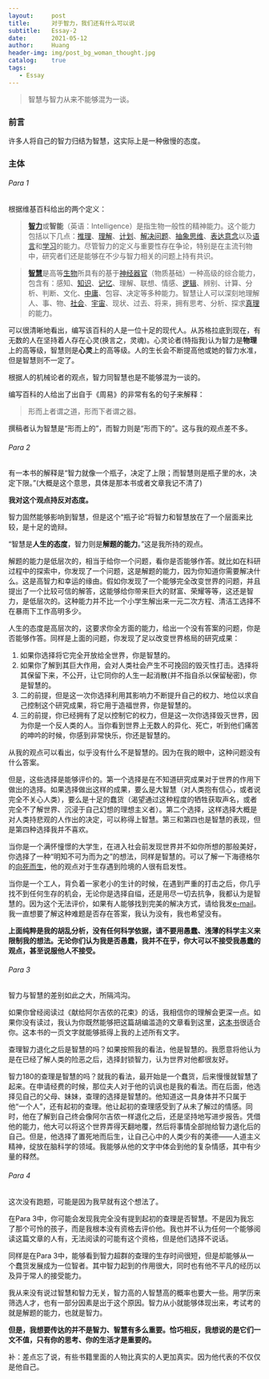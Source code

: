 ```yaml
---
layout:     post
title:      对于智力，我们还有什么可以说
subtitle:   Essay-2
date:       2021-05-12
author:     Huang
header-img: img/post_bg_woman_thought.jpg
catalog:    true
tags:
   - Essay
---
```


> 智慧与智力从来不能够混为一谈。

### 前言

许多人将自己的智力归结为智慧，这实际上是一种傲慢的态度。

### 主体

###### Para 1

根据维基百科给出的两个定义：

> [**智力**](https://zh.wikipedia.org/wiki/%E6%99%BA%E5%8A%9B)或**智能**（英语：Intelligence）是指生物一般性的精神能力。这个能力包括以下几点：[推理](https://zh.wikipedia.org/wiki/推理)、[理解](https://zh.wikipedia.org/wiki/理解)、[计划](https://zh.wikipedia.org/wiki/计划)、[解决问题](https://zh.wikipedia.org/wiki/解决问题)、[抽象思维](https://zh.wikipedia.org/w/index.php?title=抽象思维&action=edit&redlink=1)、[表达意念](https://zh.wikipedia.org/w/index.php?title=表达意念&action=edit&redlink=1)以及[语言](https://zh.wikipedia.org/wiki/语言)和[学习](https://zh.wikipedia.org/wiki/学习)的能力。尽管智力的定义与重要性存在争论，特别是在主流刊物中，研究者们还是能够在不少与智力相关的问题上持有共识。

> [**智慧**](https://zh.wikipedia.org/wiki/%E6%99%BA%E6%85%A7)是高等[生物](https://zh.wikipedia.org/wiki/生物)所具有的基于[神经器官](https://zh.wikipedia.org/wiki/神经器官)（物质基础）一种高级的综合能力，包含有：感知、[知识](https://zh.wikipedia.org/wiki/知识)、[记忆](https://zh.wikipedia.org/wiki/记忆)、理解、联想、情感、[逻辑](https://zh.wikipedia.org/wiki/逻辑)、辨别、计算、分析、判断、文化、[中庸](https://zh.wikipedia.org/wiki/中庸)、包容、决定等多种能力。智慧让人可以深刻地理解人、事、物、[社会](https://zh.wikipedia.org/wiki/社会)、[宇宙](https://zh.wikipedia.org/wiki/宇宙)、现状、过去、将来，拥有思考、分析、探求[真理](https://zh.wikipedia.org/wiki/真理)的能力。

可以很清晰地看出，编写该百科的人是一位十足的现代人。从苏格拉底到现在，有无数的人在坚持着人存在心灵(换言之，灵魂)。心灵论者(特指我)认为智力是**物理**上的高等级，智慧则是**心灵**上的高等级。人的生长会不断提高他或她的智力水准，但是智慧则不一定了。

根据人的机械论者的观点，智力同智慧也是不能够混为一谈的。

编写百科的人给出了出自于《周易》的非常有名的句子来解释：

> 形而上者谓之道，形而下者谓之器。

撰稿者认为智慧是“形而上的”，而智力则是“形而下的”。这与我的观点差不多。

###### Para 2

有一本书的解释是“智力就像一个瓶子，决定了上限；而智慧则是瓶子里的水，决定下限。”(大概是这个意思，具体是那本书或者文章我记不清了)

**我对这个观点持反对态度。**

智力固然能够影响到智慧，但是这个“瓶子论”将智力和智慧放在了一个层面来比较，是十足的诡辩。

“智慧是**人生的态度**，智力则是**解题的能力**。”这是我所持的观点。

解题的能力是低层次的，相当于给你一个问题，看你是否能够作答。就比如在科研过程中的探索中，你发现了一个问题，这是解题的能力，因为你知道你需要解决什么。这是高智力和幸运的缘由。假如你发现了一个能够完全改变世界的问题，并且提出了一个比较可信的解答，这能够给你带来巨大的财富、荣耀等等，这还是智力，是低层次的。这种能力并不比一个小学生解出来一元二次方程、清洁工选择不在暴雨下工作高明多少。

人生的态度是高层次的，这要求你全方面的能力，给出一个没有答案的问题，你是否能够作答。同样是上面的问题，你发现了足以改变世界格局的研究成果：

1. 如果你选择将它完全开放给全世界，你是智慧的。
2. 如果你了解到其巨大作用，会对人类社会产生不可挽回的毁灭性打击。选择将其保留下来，不公开，让它同你的人生一起消散(并不指自杀以保留秘密)，你是智慧的。
3. 二的前提，但是这一次你选择利用其影响力不断提升自己的权力、地位以求自己控制这个研究成果，将它用于造福世界，你是智慧的。
4. 三的前提，你已经拥有了足以控制它的权力，但是这一次你选择毁灭世界，因为你是一个反人类的人。当你看到世界上无数人的异化、死亡，听到他们痛苦的呻吟的时候，你感到非常快乐，你还是智慧的。

从我的观点可以看出，似乎没有什么不是智慧的。因为在我的眼中，这种问题没有什么答案。

但是，这些选择是能够评价的。第一个选择是在不知道研究成果对于世界的作用下做出的选择。如果选择做出这样的成果，要么是大智慧（对人类抱有信心，或者说完全不关心人类），要么是十足的蠢货（渴望通过这种程度的牺牲获取声名，或者完全不了解世界、沉浸于自己幻想的理想主义者）。第二个选择，这样选择大概是对人类持悲观的人作出的决定，可以称得上智慧。第三和第四也是智慧的表现，但是第四种选择我并不喜欢。

当你是一个满怀憧憬的大学生，在进入社会前发现世界并不如你所想的那般美好，你选择了一种“明知不可为而为之”的想法，同样是智慧的。可以了解一下海德格尔的[向死而生](https://baike.baidu.com/item/%E5%90%91%E6%AD%BB%E8%80%8C%E7%94%9F/4415277)，他的观点对于生存遇到险境的人很有启发性。

当你是一个工人，背负着一家老小的生计的时候，在遇到严重的打击之后，你几乎找不到任何生存的机会，无论你是选择自缢，还是用尽一切去抗争，我都认为是智慧的。因为这个无法评价，如果有人能够找到完美的解决方式，请给我发[e-mail](mailto:0711feiyu@gmail.com)。我一直想要了解这种难题是否存在答案，我认为没有，我也希望没有。

**上面纯粹是我的胡乱分析，没有任何科学依据，请不要用愚蠢、浅薄的科学主义来限制我的想法。无论你们认为我是否愚蠢，我并不在乎，你大可以不接受我愚蠢的观点，甚至说服他人不接受。**

###### Para 3

智力与智慧的差别如此之大，所隔鸿沟。

如果你曾经阅读过《献给阿尔吉侬的花束》的话，我相信你的理解会更深一点。如果你没有读过，我认为你既然能够把这篇胡编滥造的文章看到这里，[这本书](https://weread.qq.com/web/appreader/03b326005d170703ba15f85?wtype=mpArticle)很适合你。这本书的一页文字就能够抵得上我的上述所有文字。

查理智力退化之后是智慧的吗？如果按照我的看法，他是智慧的。我愿意将他认为是在已经了解人类的险恶之后，选择封锁智力，认为世界对他都很友好。

智力180的查理是智慧的吗？就我的看法，最开始是一个蠢货，后来慢慢就智慧了起来。在申请经费的时候，那位夫人对于他的讥讽也是我的看法。而在后面，他选择见自己的父母、妹妹，查理的选择是智慧的。他知道这一具身体并不只属于他“一个人”，还有起初的查理。他让起初的查理感受到了从未了解过的情感。同时，他在了解到自己终会像阿尔吉侬一样退化之后，还是坚持地写进步报告。凭借他的能力，他大可以将这个世界弄得天翻地覆，然后将事情全部抛给智力退化后的自己。但是，他选择了置死地而后生，让自己心中的人类少有的美德——人道主义精神，绽放在脑科学的领域。我能够从他的文字中体会到他的复杂情感，其中有少量的释然。

###### Para 4

这次没有跑题，可能是因为我早就有这个想法了。

在Para 3中，你可能会发现我完全没有提到起初的查理是否智慧。不是因为我忘了那个可怜的孩子，而是我根本没有资格去评价他。我也并不认为任何一个能够阅读这篇文章的人有，无法阅读的可能有这个资格，但是他们选择不说话。

同样是在Para 3中，能够看到智力超群的查理的生存时间很短，但是却能够从一个蠢货发展成为一位智者。其中智力起到的作用很大，同时也有他不平凡的经历以及异于常人的接受能力。

我从来没有说过智慧和智力无关，智力高的人智慧高的概率也要大一些。用学历来筛选人才，也有一部分因素是出于这个原因。智力从小就能够体现出来，考试考的就是解题的能力，也就是智力。

**但是，我想要传达的并不是智力、智慧有多么重要。恰巧相反，我想说的是它们一文不值，只有你的思考、你的生活才是重要的。**

补：差点忘了说，有些书籍里面的人物比真实的人更加真实。因为他代表的不仅仅是他自己。
